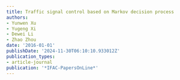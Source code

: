 ```yaml
---
title: Traffic signal control based on Markov decision process
authors:
- Yunwen Xu
- Yugeng Xi
- Dewei Li
- Zhao Zhou
date: '2016-01-01'
publishDate: '2024-11-30T06:10:10.933012Z'
publication_types:
- article-journal
publication: '*IFAC-PapersOnLine*'
---
```

